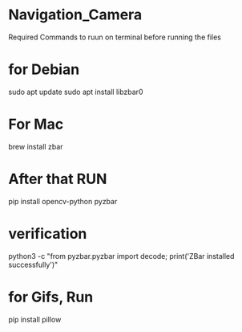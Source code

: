 # Navigation_Camera


Required Commands to ruun on terminal before running the files

# for Debian
  sudo apt update
  sudo apt install libzbar0

# For Mac
  brew install zbar
  
# After that RUN
  pip install opencv-python pyzbar

# verification
  python3 -c "from pyzbar.pyzbar import decode; print('ZBar installed successfully')"

# for Gifs, Run
  pip install pillow
